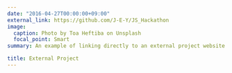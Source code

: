 ```yaml
---
date: "2016-04-27T00:00:00+09:00"
external_link: https://github.com/J-E-Y/JS_Hackathon
image:
  caption: Photo by Toa Heftiba on Unsplash
  focal_point: Smart
summary: An example of linking directly to an external project website using `external_link`.

title: External Project
---
```

